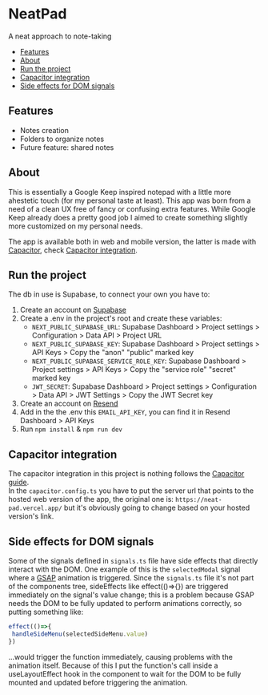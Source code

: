 # NeatPad
A neat approach to note-taking

 - [Features](#features)
 - [About](#about)
 - [Run the project](#run-the-project)
 - [Capacitor integration](#capacitor-integration)
 - [Side effects for DOM signals](#side-effects-for-dom-signals)

## Features
- Notes creation
- Folders to organize notes
- Future feature: shared notes

## About
This is essentially a Google Keep inspired notepad with a little more ahestetic touch (for my personal taste at least).
This app was born from a need of a clean UX free of fancy or confusing extra features. While Google Keep already does a pretty good job I aimed to create something slightly more customized on my personal needs. 

The app is available both in web and mobile version, the latter is made with [Capacitor](https://github.com/ionic-team/capacitor), check [Capacitor integration](#capacitor-integration).

## Run the project
The db in use is Supabase, to connect your own you have to:
1. Create an account on [Supabase](https://supabase.com)
2. Create a .env in the project's root and create these variables:
   * `NEXT_PUBLIC_SUPABASE_URL`: Supabase Dashboard > Project settings > Configuration > Data API > Project URL
   * `NEXT_PUBLIC_SUPABASE_KEY`: Supabase Dashboard > Project settings > API Keys > Copy the "anon" "public" marked key
   * `NEXT_PUBLIC_SUPABASE_SERVICE_ROLE_KEY`: Supabase Dashboard > Project settings > API Keys > Copy the "service role" "secret" marked key
   * `JWT_SECRET`: Supabase Dashboard > Project settings > Configuration > Data API > JWT Settings > Copy the JWT Secret key
3. Create an account on [Resend](https://resend.com)
4. Add in the the .env this `EMAIL_API_KEY`, you can find it in Resend Dashboard > API Keys
5. Run `npm install` & `npm run dev`

## Capacitor integration
The capacitor integration in this project is nothing follows the [Capacitor guide](https://capacitorjs.com/solution/react).  
In the `capacitor.config.ts` you have to put the server url that points to the hosted web version of the app, the original one is: `https://neat-pad.vercel.app/` but it's obviously going to change based on your hosted version's link.

## Side effects for DOM signals
Some of the signals defined in `signals.ts` file have side effects that directly interact with the DOM. One example of this is the `selectedModal` signal where a [GSAP](https://gsap.com) animation is triggered.
Since the `signals.ts` file it's not part of the components tree, sideEffects like effect(()=>{}) are triggered immediately on the signal's value change; this is a problem because GSAP needs the DOM to be fully updated to perform animations correctly, so putting something like:
```javascript
effect(()=>{
 handleSideMenu(selectedSideMenu.value)
})
```
...would trigger the function immediately, causing problems with the animation itself.
Because of this I put the function's call inside a useLayoutEffect hook in the component to wait for the DOM to be fully mounted and updated before triggering the animation.
